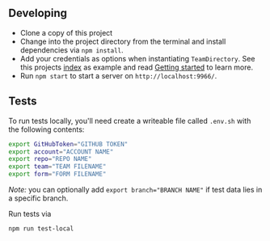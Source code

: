 ## Developing

- Clone a copy of this project
- Change into the project directory from the terminal and install dependencies via `npm install`.
- Add your credentials as options when instantiating `TeamDirectory`. See this projects [index][] as example and read [Getting started][] to learn more.
- Run `npm start` to start a server on `http://localhost:9966/`.

[Getting started]: https://github.com/mapbox/team-directory/blob/master/GETTING_STARTED.md
[index]: https://github.com/mapbox/team-directory/blob/master/index.html

## Tests

To run tests locally, you'll need create a writeable file called `.env.sh` with 
the following contents:

```sh
export GitHubToken="GITHUB TOKEN"
export account="ACCOUNT NAME"
export repo="REPO NAME"
export team="TEAM FILENAME"
export form="FORM FILENAME"
```

_Note:_ you can optionally add `export branch="BRANCH NAME"` if test data lies in a
specific branch.

Run tests via

    npm run test-local
